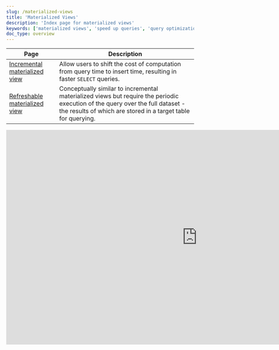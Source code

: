 ```yaml
---
slug: /materialized-views
title: 'Materialized Views'
description: 'Index page for materialized views'
keywords: ['materialized views', 'speed up queries', 'query optimization', 'refreshable', 'incremental']
doc_type: overview
---
```


| Page                                                                                      | Description                                                                                                                                                                                    |
|-------------------------------------------------------------------------------------------|------------------------------------------------------------------------------------------------------------------------------------------------------------------------------------------------|
| [Incremental materialized view](/materialized-view/incremental-materialized-view) | Allow users to shift the cost of computation from query time to insert time, resulting in faster `SELECT` queries.                                                                             |
| [Refreshable materialized view](/materialized-view/refreshable-materialized-view) | Conceptually similar to incremental materialized views but require the periodic execution of the query over the full dataset - the results of which are stored in a target table for querying. |

<iframe width="1024" height="576" src="https://www.youtube.com/embed/-A3EtQgDn_0?si=TBiN_E80BKZ0DPpd" title="YouTube video player" frameborder="0" allow="accelerometer; autoplay; clipboard-write; encrypted-media; gyroscope; picture-in-picture; web-share" referrerpolicy="strict-origin-when-cross-origin" allowfullscreen></iframe>
